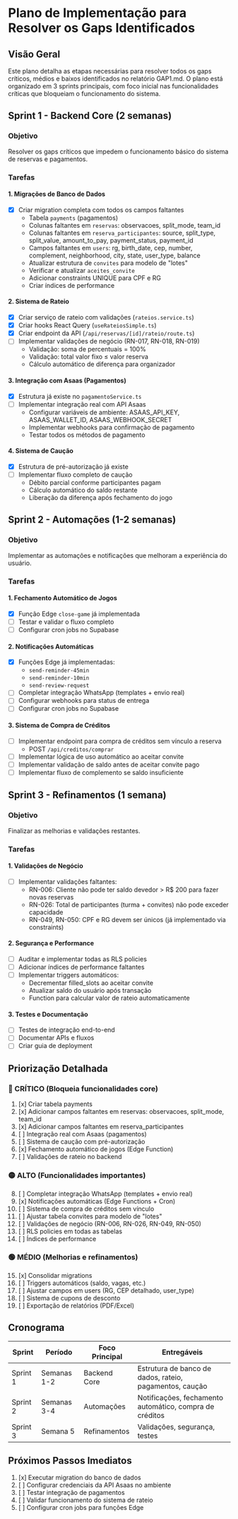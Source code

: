 # Plano de Implementação para Resolver os Gaps Identificados

## Visão Geral

Este plano detalha as etapas necessárias para resolver todos os gaps críticos, médios e baixos identificados no relatório GAP1.md. O plano está organizado em 3 sprints principais, com foco inicial nas funcionalidades críticas que bloqueiam o funcionamento do sistema.

## Sprint 1 - Backend Core (2 semanas)

### Objetivo
Resolver os gaps críticos que impedem o funcionamento básico do sistema de reservas e pagamentos.

### Tarefas

#### 1. Migrações de Banco de Dados
- [x] Criar migration completa com todos os campos faltantes
  - Tabela `payments` (pagamentos)
  - Colunas faltantes em `reservas`: observacoes, split_mode, team_id
  - Colunas faltantes em `reserva_participantes`: source, split_type, split_value, amount_to_pay, payment_status, payment_id
  - Campos faltantes em `users`: rg, birth_date, cep, number, complement, neighborhood, city, state, user_type, balance
  - Atualizar estrutura de `convites` para modelo de "lotes"
  - Verificar e atualizar `aceites_convite`
  - Adicionar constraints UNIQUE para CPF e RG
  - Criar índices de performance

#### 2. Sistema de Rateio
- [x] Criar serviço de rateio com validações (`rateios.service.ts`)
- [x] Criar hooks React Query (`useRateiosSimple.ts`)
- [x] Criar endpoint da API (`/api/reservas/[id]/rateio/route.ts`)
- [ ] Implementar validações de negócio (RN-017, RN-018, RN-019)
  - Validação: soma de percentuais = 100%
  - Validação: total valor fixo ≤ valor reserva
  - Cálculo automático de diferença para organizador

#### 3. Integração com Asaas (Pagamentos)
- [x] Estrutura já existe no `pagamentoService.ts`
- [ ] Implementar integração real com API Asaas
  - Configurar variáveis de ambiente: ASAAS_API_KEY, ASAAS_WALLET_ID, ASAAS_WEBHOOK_SECRET
  - Implementar webhooks para confirmação de pagamento
  - Testar todos os métodos de pagamento

#### 4. Sistema de Caução
- [x] Estrutura de pré-autorização já existe
- [ ] Implementar fluxo completo de caução
  - Débito parcial conforme participantes pagam
  - Cálculo automático do saldo restante
  - Liberação da diferença após fechamento do jogo

## Sprint 2 - Automações (1-2 semanas)

### Objetivo
Implementar as automações e notificações que melhoram a experiência do usuário.

### Tarefas

#### 1. Fechamento Automático de Jogos
- [x] Função Edge `close-game` já implementada
- [ ] Testar e validar o fluxo completo
- [ ] Configurar cron jobs no Supabase

#### 2. Notificações Automáticas
- [x] Funções Edge já implementadas:
  - `send-reminder-45min`
  - `send-reminder-10min`
  - `send-review-request`
- [ ] Completar integração WhatsApp (templates + envio real)
- [ ] Configurar webhooks para status de entrega
- [ ] Configurar cron jobs no Supabase

#### 3. Sistema de Compra de Créditos
- [ ] Implementar endpoint para compra de créditos sem vínculo a reserva
  - POST `/api/creditos/comprar`
- [ ] Implementar lógica de uso automático ao aceitar convite
- [ ] Implementar validação de saldo antes de aceitar convite pago
- [ ] Implementar fluxo de complemento se saldo insuficiente

## Sprint 3 - Refinamentos (1 semana)

### Objetivo
Finalizar as melhorias e validações restantes.

### Tarefas

#### 1. Validações de Negócio
- [ ] Implementar validações faltantes:
  - RN-006: Cliente não pode ter saldo devedor > R$ 200 para fazer novas reservas
  - RN-026: Total de participantes (turma + convites) não pode exceder capacidade
  - RN-049, RN-050: CPF e RG devem ser únicos (já implementado via constraints)

#### 2. Segurança e Performance
- [ ] Auditar e implementar todas as RLS policies
- [ ] Adicionar índices de performance faltantes
- [ ] Implementar triggers automáticos:
  - Decrementar filled_slots ao aceitar convite
  - Atualizar saldo do usuário após transação
  - Function para calcular valor de rateio automaticamente

#### 3. Testes e Documentação
- [ ] Testes de integração end-to-end
- [ ] Documentar APIs e fluxos
- [ ] Criar guia de deployment

## Priorização Detalhada

### 🔴 CRÍTICO (Bloqueia funcionalidades core)
1. [x] Criar tabela payments
2. [x] Adicionar campos faltantes em reservas: observacoes, split_mode, team_id
3. [x] Adicionar campos faltantes em reserva_participantes
4. [ ] Integração real com Asaas (pagamentos)
5. [ ] Sistema de caução com pré-autorização
6. [x] Fechamento automático de jogos (Edge Function)
7. [ ] Validações de rateio no backend

### 🟡 ALTO (Funcionalidades importantes)
8. [ ] Completar integração WhatsApp (templates + envio real)
9. [x] Notificações automáticas (Edge Functions + Cron)
10. [ ] Sistema de compra de créditos sem vínculo
11. [ ] Ajustar tabela convites para modelo de "lotes"
12. [ ] Validações de negócio (RN-006, RN-026, RN-049, RN-050)
13. [ ] RLS policies em todas as tabelas
14. [ ] Índices de performance

### 🟢 MÉDIO (Melhorias e refinamentos)
15. [x] Consolidar migrations
16. [ ] Triggers automáticos (saldo, vagas, etc.)
17. [ ] Ajustar campos em users (RG, CEP detalhado, user_type)
18. [ ] Sistema de cupons de desconto
19. [ ] Exportação de relatórios (PDF/Excel)

## Cronograma

| Sprint | Período | Foco Principal | Entregáveis |
|--------|---------|----------------|-------------|
| Sprint 1 | Semanas 1-2 | Backend Core | Estrutura de banco de dados, rateio, pagamentos, caução |
| Sprint 2 | Semanas 3-4 | Automações | Notificações, fechamento automático, compra de créditos |
| Sprint 3 | Semana 5 | Refinamentos | Validações, segurança, testes |

## Próximos Passos Imediatos

1. [x] Executar migration do banco de dados
2. [ ] Configurar credenciais da API Asaas no ambiente
3. [ ] Testar integração de pagamentos
4. [ ] Validar funcionamento do sistema de rateio
5. [ ] Configurar cron jobs para funções Edge